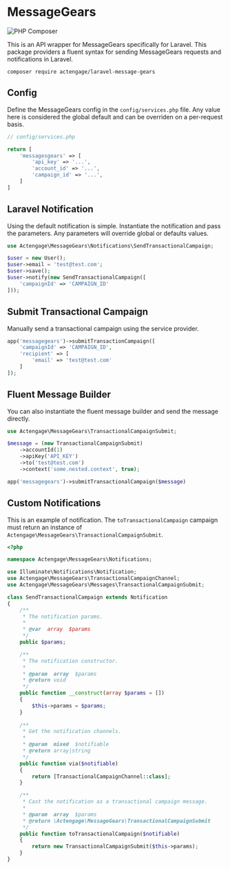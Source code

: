 # MessageGears

![PHP Composer](https://github.com/actengage/laravel-message-gears/workflows/PHP%20Composer/badge.svg)

This is an API wrapper for MessageGears specifically for Laravel. This package providers a fluent syntax for sending MessageGears requests and notifications in Laravel.

    composer require actengage/laravel-message-gears

## Config

Define the MessageGears config in the `config/services.php` file. Any value here is considered the global default and can be overriden on a per-request basis.

``` php
// config/services.php

return [
    'messagesgears' => [
        'api_key' => '...',
        'account_id' => '...',
        'campaign_id' => '...',
    ]
]
```

## Laravel Notification

Using the default notification is simple. Instantiate the notification and pass the parameters. Any parameters will override global or defaults values.

``` php
use Actengage\MessageGears\Notifications\SendTransactionalCampaign;

$user = new User();
$user->email = 'test@test.com';
$user->save();
$user->notify(new SendTransactionalCampaign([
    'campaignId' => 'CAMPAIGN_ID'
]));
```

## Submit Transactional Campaign

Manually send a transactional campaign using the service provider.

``` php
app('messagegears')->submitTransactionCampaign([
    'campaignId' => 'CAMPAIGN_ID',
    'recipient' => [
        'email' => 'test@test.com'
    ]
]);
```

## Fluent Message Builder

You can also instantiate the fluent message builder and send the message directly. 

``` php
use Actengage\MessageGears\TransactionalCampaignSubmit;

$message = (new TransactionalCampaignSubmit)
    ->accountId(1)
    ->apiKey('API_KEY')
    ->to('test@test.com')
    ->context('some.nested.context', true);

app('messagegears')->submitTransactionalCampaign($message)
```

## Custom Notifications

This is an example of notification. The `toTransactionalCampaign` campaign must return an instance of `Actengage\MessageGears\TransactionalCampaignSubmit`.

``` php
<?php

namespace Actengage\MessageGears\Notifications;

use Illuminate\Notifications\Notification;
use Actengage\MessageGears\TransactionalCampaignChannel;
use Actengage\MessageGears\Messages\TransactionalCampaignSubmit;

class SendTransactionalCampaign extends Notification
{
    /**
     * The notification params.
     *
     * @var  array  $params
     */
    public $params;

    /**
     * The notification constructor.
     *
     * @param  array  $params
     * @return void
     */
    public function __construct(array $params = [])
    {
        $this->params = $params;    
    }
    
    /**
     * Get the notification channels.
     *
     * @param  mixed  $notifiable
     * @return array|string
     */
    public function via($notifiable)
    {
        return [TransactionalCampaignChannel::class];
    }

    /**
     * Cast the notification as a transactional campaign message.
     *
     * @param  array  $params
     * @return \Actengage\MessageGears\TransactionalCampaignSubmit
     */
    public function toTransactionalCampaign($notifiable)
    {
        return new TransactionalCampaignSubmit($this->params);
    }
}
```
